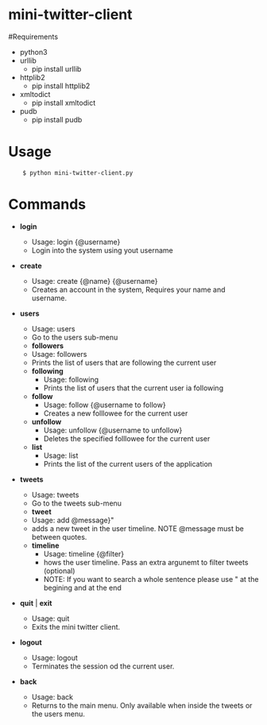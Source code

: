 mini-twitter-client
===================

#Requirements
* python3
* urllib
	+ pip install urllib
* httplib2
	+ pip install httplib2
* xmltodict
 	+ pip install xmltodict
* pudb
	+ pip install pudb
	
# Usage
```
    $ python mini-twitter-client.py
```

# Commands

* **login**
	- Usage: login {@username}
	- Login into the system using yout username
* **create**
	- Usage: create {@name} {@username}
	- Creates an account in the system, Requires your name and username.
* **users**
	- Usage: users
	- Go to the users sub-menu
	
	* **followers**
  	* Usage: followers
  	* Prints the list of users that are following the current user
  * **following**
  	* Usage: following
  	* Prints the list of users that the current user ia following
  * **follow**
  	* Usage: follow {@username to follow}
  	* Creates a new folllowee for the current user
  * **unfollow**
  	* Usage: unfollow {@username to unfollow}
  	* Deletes the specified folllowee for the current user
  * **list**
  	* Usage: list
  	* Prints the list of the current users of the application
	
* **tweets**
	- Usage: tweets
	- Go to the tweets sub-menu
	
	* **tweet**
  	* Usage: add @message}\"
  	* adds a new tweet in the user timeline. NOTE @message must be between quotes.
  * **timeline**
  	* Usage: timeline {@filter}
  	* hows the user timeline. Pass an extra argunemt to filter tweets (optional)
  	* NOTE: If you want to search a whole sentence please use \" at the begining and at the end

* **quit** | **exit** 
	- Usage: quit
	- Exits the mini twitter client.
* **logout**
	- Usage: logout
	- Terminates the session od the current user.
* **back**
	- Usage: back
	- Returns to the main menu. Only available when inside the tweets or the users menu.

